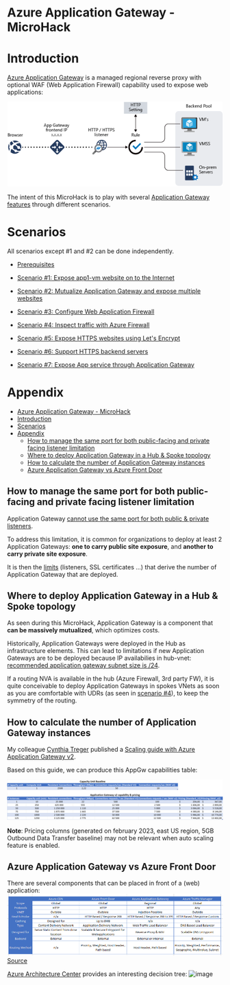 # Azure Application Gateway - MicroHack

# Introduction

[Azure Application Gateway](https://learn.microsoft.com/en-us/azure/application-gateway/overview) is a managed regional reverse proxy with optional WAF (Web Application Firewall) capability used to expose web applications:

![image](docs/appgw-1.png)

The intent of this MicroHack is to play with several [Application Gateway features](https://learn.microsoft.com/en-us/azure/application-gateway/features) through different scenarios.

# Scenarios

All scenarios except #1 and #2 can be done independently.

- [Prerequisites](https://github.com/dawlysd/azure-application-gateway-microhack/blob/main/0-prerequisites.md)

- [Scenario #1: Expose app1-vm website on to the Internet](https://github.com/dawlysd/azure-application-gateway-microhack/blob/main/1-scenario.md)

- [Scenario #2: Mutualize Application Gateway and expose multiple websites](https://github.com/dawlysd/azure-application-gateway-microhack/blob/main/2-scenario.md)

- [Scenario #3: Configure Web Application Firewall](https://github.com/dawlysd/azure-application-gateway-microhack/blob/main/3-scenario.md) 

- [Scenario #4: Inspect traffic with Azure Firewall](https://github.com/dawlysd/azure-application-gateway-microhack/blob/main/4-scenario.md)

- [Scenario #5: Expose HTTPS websites using Let's Encrypt](https://github.com/dawlysd/azure-application-gateway-microhack/blob/main/5-scenario.md)

- [Scenario #6: Support HTTPS backend servers](https://github.com/dawlysd/azure-application-gateway-microhack/blob/main/6-scenario.md)

- [Scenario #7: Expose App service through Application Gateway](https://github.com/dawlysd/azure-application-gateway-microhack/blob/main/7-scenario.md)

# Appendix

- [Azure Application Gateway - MicroHack](#azure-application-gateway---microhack)
- [Introduction](#introduction)
- [Scenarios](#scenarios)
- [Appendix](#appendix)
  - [How to manage the same port for both public-facing and private facing listener limitation](#how-to-manage-the-same-port-for-both-public-facing-and-private-facing-listener-limitation)
  - [Where to deploy Application Gateway in a Hub \& Spoke topology](#where-to-deploy-application-gateway-in-a-hub--spoke-topology)
  - [How to calculate the number of Application Gateway instances](#how-to-calculate-the-number-of-application-gateway-instances)
  - [Azure Application Gateway vs Azure Front Door](#azure-application-gateway-vs-azure-front-door)

## How to manage the same port for both public-facing and private facing listener limitation

Application Gateway [cannot use the same port for both public & private listeners](https://learn.microsoft.com/en-us/azure/application-gateway/application-gateway-faq#can-i-use-the-same-port-for-both-public-facing-and-private-facing-listeners).

To address this limitation, it is common for organizations to deploy at least 2 Application Gateways: **one to carry public site exposure**, and **another to carry private site exposure**.

It is then the [limits](https://learn.microsoft.com/en-us/azure/azure-resource-manager/management/azure-subscription-service-limits#application-gateway-limits) (listeners, SSL certificates ...) that derive the number of Application Gateway that are deployed.

## Where to deploy Application Gateway in a Hub & Spoke topology

As seen during this MicroHack, Application Gateway is a component that **can be massively mutualized**, which optimizes costs.

Historically, Application Gateways were deployed in the Hub as infrastructure elements. This can lead to limitations if new Application Gateways are to be deployed because IP availabilies in hub-vnet: [recommended application gateway subnet size is /24](https://learn.microsoft.com/en-us/azure/application-gateway/configuration-infrastructure#size-of-the-subnet).

If a routing NVA is available in the hub (Azure Firewall, 3rd party FW), it is quite conceivable to deploy Application Gateways in spokes VNets as soon as you are comfortable with UDRs (as seen in [scenario #4](https://github.com/dawlysd/azure-application-gateway-microhack/blob/main/4-scenario.md)), to keep the symmetry of the routing.

## How to calculate the number of Application Gateway instances

My colleague [Cynthia Treger](https://github.com/cynthiatreger) published a [Scaling guide with Azure Application Gateway v2](https://github.com/cynthiatreger/scaling-app-gw-v2).

Based on this guide, we can produce this AppGw capabilities table:

![image](docs/appendix-appgwcapability.png)

**Note**: Pricing columns (generated on february 2023, east US region, 5GB Outbound Data Transfer baseline) may not be relevant when auto scaling feature is enabled.

## Azure Application Gateway vs Azure Front Door

There are several components that can be placed in front of a (web) application:
![image](docs/appendix-appgwvsfrontdoor1.png)
[Source](https://kvaes.wordpress.com/2020/04/13/azure-what-do-i-put-in-front-of-my-web-application/)

[Azure Architecture Center](https://learn.microsoft.com/en-us/azure/architecture/guide/technology-choices/load-balancing-overview#decision-tree-for-load-balancing-in-azure) provides an interesting decision tree:
![image](https://learn.microsoft.com/en-us/azure/architecture/guide/technology-choices/images/load-balancing-decision-tree.png)
